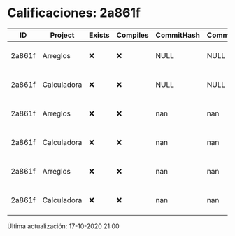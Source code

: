 # Calificaciones: 2a861f
|ID|Project|Exists|Compiles|CommitHash|CommitDate|CheckDate|Comments|
|-|-|-|-|-|-|-|-|
|2a861f|Arreglos|❌|❌|NULL|NULL|17-10-2020 21:00:28|No se encontró el archivo en PracticasComputacionI/Arreglos/Arreglos.cpp|
|2a861f|Calculadora|❌|❌|NULL|NULL|17-10-2020 21:00:27|No se encontró el archivo en PracticasComputacionI/Calculadora/Calculadora.cpp|
|2a861f|Arreglos|❌|❌|nan|nan|16-10-2020 21:01:23|No se encontró el archivo en PracticasComputacionI/Arreglos/Arreglos.cpp|
|2a861f|Calculadora|❌|❌|nan|nan|16-10-2020 21:01:21|No se encontró el archivo en PracticasComputacionI/Calculadora/Calculadora.cpp|
|2a861f|Arreglos|❌|❌|nan|nan|15-10-2020 21:24:04|No se encontró el archivo en PracticasComputacionI/Arreglos/Arreglos.cpp|
|2a861f|Calculadora|❌|❌|nan|nan|15-10-2020 21:24:03|No se encontró el archivo en PracticasComputacionI/Calculadora/Calculadora.cpp|

Última actualización: 17-10-2020 21:00